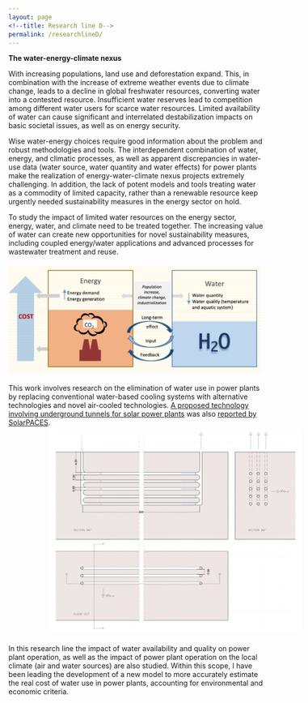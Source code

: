 ```yaml
---
layout: page
<!--title: Research line D-->
permalink: /researchlineD/ 
---
```


**The water-energy-climate nexus**

With increasing populations, land use and deforestation expand. This, in combination with the increase of extreme weather events due to climate change, leads to a decline in global freshwater resources, converting water into a contested resource. Insufficient water reserves lead to competition among different water users for scarce water resources. Limited availability of water can cause significant and interrelated destabilization impacts on basic societal issues, as well as on energy security.

Wise water-energy choices require good information about the problem and robust methodologies and tools. The interdependent combination of water, energy, and climatic processes, as well as apparent discrepancies in water-use data (water source, water quantity and water effects) for power plants make the realization of energy-water-climate nexus projects extremely challenging. In addition, the lack of potent models and tools treating water as a commodity of limited capacity, rather than a renewable resource keep urgently needed sustainability measures in the energy sector on hold.

To study the impact of limited water resources on the energy sector, energy, water, and climate need to be treated together. The increasing value of water can create new opportunities for novel sustainability measures, including coupled energy/water applications and advanced processes for wastewater treatment and reuse.

<img src="/files/figs/RLD.png" alt="RLDa" width="500px" style="float: center;margin-right: 0px;margin-top: 5px;margin-bottom: 5px">

This work involves research on the elimination of water use in power plants by replacing conventional water-based cooling systems with alternative technologies and novel air-cooled technologies. [A proposed technology involving underground tunnels for solar power plants](https://www.mdpi.com/1996-1073/13/4/797/htm) was also [reported by SolarPACES](https://www.solarpaces.org/a-new-way-to-dry-cool-thermal-power-plants-with-underground%E2%80%A8-air/).   
<img src="/files/figs/RLDb.png" alt="RLDb" width="500px" style="float: center;margin-left: 80px;margin-top: 5px;margin-bottom: 5px">

In this research line the impact of water availability and quality on power plant operation, as well as the impact of power plant operation on the local climate (air and water sources) are also studied. Within this scope, I have been leading the development of a new model to more accurately estimate the real cost of water use in power plants, accounting for environmental and economic criteria. 

